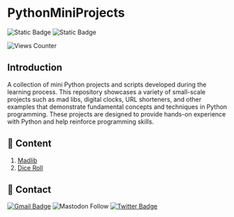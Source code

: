 # PythonMiniProjects

![Static Badge](https://img.shields.io/badge/python-MiniProjects-blue?logo=python)
![Static Badge](https://img.shields.io/badge/IDE-VsCode-blue)

![Views Counter](https://views-counter.vercel.app/badge?pageId=https%3A%2F%2Fgithub%2Ecom%2Fstorlak%2FPythonMiniProjects&leftColor=000000&rightColor=0adb3f&type=total&label=Viewers&style=none)

## Introduction

A collection of mini Python projects and scripts developed during the learning process. This repository showcases a variety of small-scale projects such as mad libs, digital clocks, URL shorteners, and other examples that demonstrate fundamental concepts and techniques in Python programming. These projects are designed to provide hands-on experience with Python and help reinforce programming skills.

## 🚀 Content

1. [Madlib](/001%20-%20MadLib/)
2. [Dice Roll](002%20-%20Dice%20Roll)

## 🙇 Contact

[![Gmail Badge](https://img.shields.io/badge/-serdartorlak-c14438?style=flat&logo=Gmail&logoColor=white&link=mailto:serdartorlak@gmail.com)](mailto:serdartorlak@gmail.com)
![Mastodon Follow](https://img.shields.io/mastodon/follow/111266776829036638?style=flat&logo=mastodon&color=blue)
[![Twitter Badge](https://img.shields.io/badge/-@serdartorlak-1ca0f1?style=flat&labelColor=1ca0f1&logo=twitter&logoColor=white&link=https://twitter.com/serdartorlak)](https://twitter.com/serdartorlak)
